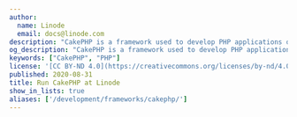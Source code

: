 ```yaml
---
author:
  name: Linode
  email: docs@linode.com
description: "CakePHP is a framework used to develop PHP applications quickly. Many people choose CakePHP because of the simple deployment process and extensive documentation available on the CakePHP website."
og_description: "CakePHP is a framework used to develop PHP applications quickly. Many people choose CakePHP because of the simple deployment process and extensive documentation available on the CakePHP website."
keywords: ["CakePHP", "PHP"]
license: '[CC BY-ND 4.0](https://creativecommons.org/licenses/by-nd/4.0)'
published: 2020-08-31
title: Run CakePHP at Linode
show_in_lists: true
aliases: ['/development/frameworks/cakephp/']
---
```



